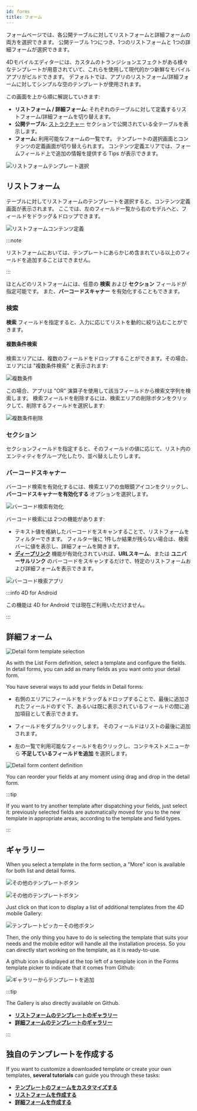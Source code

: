 ```yaml
---
id: forms
title: フォーム
---
```


フォームページでは、各公開テーブルに対してリストフォームと詳細フォームの両方を選択できます。 公開テーブル 1つにつき、1つのリストフォームと 1つの詳細フォームが選択できます。

4Dモバイルエディターには、カスタムのトランジションエフェクトがある様々なテンプレートが用意されていて、これらを使用して現代的かつ新鮮なモバイルアプリがビルドできます。 デフォルトでは、アプリのリストフォーム/詳細フォームに対してシンプルな空のテンプレートが使用されます。

この画面を上から順に解説していきます:

* **リストフォーム / 詳細フォーム:** それぞれのテーブルに対して定義するリストフォーム/詳細フォームを切り替えます。
* **公開テーブル:** [ストラクチャー](structure.md) セクションで公開されている全テーブルを表示します。
* **フォーム:** 利用可能なフォームの一覧です。 テンプレートの選択画面とコンテンツの定義画面が切り替えられます。 コンテンツ定義エリアでは、フォームフィールド上で追加の情報を提供する Tips が表示できます。


![リストフォームテンプレート選択](img/Forms-section-templates-selection-4D-for-iOS.png)



## リストフォーム

テーブルに対してリストフォームのテンプレートを選択すると、コンテンツ定義画面が表示されます。 ここでは、左のフィールド一覧から右のモデルへと、フィールドをドラッグ＆ドロップできます。

![リストフォームコンテンツ定義](img/Forms-section-content-definition-4D-for-iOS.png)

:::note

リストフォームにおいては、テンプレートにあらかじめ含まれている以上のフィールドを追加することはできません。

:::

ほとんどのリストフォームには、任意の **検索** および **セクション** フィールドが指定可能です。 また、**バーコードスキャナー** を有効化することもできます。


### 検索

**検索** フィールドを指定すると、入力に応じてリストを動的に絞り込むことができます。

#### 複数条件検索

検索エリアには、複数のフィールドをドロップすることができます。その場合、エリアには "複数条件検索" と表示されます:

![複数条件](img/multi-criteria.png)

この場合、アプリは "OR" 演算子を使用して該当フィールドから検索文字列を検索します。 検索フィールドを削除するには、検索エリアの削除ボタンをクリックして、削除するフィールドを選択します:

![複数条件削除](img/multi-criteria-search-forms-section-remove-fields.png)


### セクション

セクションフィールドを指定すると、そのフィールドの値に応じて、リスト内のエンティティをグループ化したり、並べ替えしたりします。



### バーコードスキャナー

バーコード検索を有効化するには、検索エリアの虫眼鏡アイコンをクリックし、**バーコードスキャナーを有効化する** オプションを選択します。

![バーコード検索有効化](img/project-editor-Qrcode-barcode-search-4D-for-iOS.gif)

バーコード検索には 2つの機能があります:

* テキスト値を格納したバーコードをスキャンすることで、リストフォームをフィルターできます。 フィルター後に 1件しか結果が残らない場合は、検索バーに値を表示し、詳細フォームを開きます。
* [**ディープリンク**](../special-features/deep-linking.md) 機能が有効化されていれば、**URLスキーム**、または **ユニバーサルリンク** のバーコードをスキャンするだけで、特定のリストフォームおよび詳細フォームを表示できます。

![バーコード検索アプリ](img/text-Qrcode-barcode-search-4D-for-iOS.gif)

:::info 4D for Android

この機能は 4D for Android では現在ご利用いただけません。

:::

## 詳細フォーム

![Detail form template selection](img/Forms-section-detail-form-templates-selection-4D-for-iOS.png)

As with the List Form definition, select a template and configure the fields. In detail forms, you can add as many fields as you want onto your detail form.

You have several ways to add your fields in Detail forms:

* 右側のエリアにフィールドをドラッグ＆ドロップすることで、最後に追加されたフィールドのすぐ下、あるいは既に表示されているフィールドの間に追加項目として表示できます。

* フィールドをダブルクリックします。 そのフィールドはリストの最後に追加されます。

* 左の一覧で利用可能なフィールドを右クリックし、コンテキストメニューから **不足しているフィールドを追加** を選択します。

![Detail form content definition](img/Forms-section-detail-form-content-definition-4D-for-iOS.png)


You can reorder your fields at any moment using drag and drop in the detail form.

:::tip

If you want to try another template after dispatching your fields, just select it: previously selected fields are automatically moved for you to the new template in appropriate areas, according to the template and field types.

:::


## ギャラリー

When you select a template in the form section, a "More" icon is available for both list and detail forms.

![その他のテンプレートボタン](img/more.png)

![その他のテンプレートボタン](img/Forms-more-button.png)

Just click on that icon to display a list of additional templates from the 4D mobile Gallery:

![テンプレートピッカーその他ボタン](img/Forms-template-gallery.png)

Then, the only thing you have to do is selecting the template that suits your needs and the mobile editor will handle all the installation process. So you can directly start working on the template, as it is ready-to-use.

A github icon is displayed at the top left of a template icon in the Forms template picker to indicate that it comes from Github:

![ギャラリーからテンプレートを追加](img/indicator-template-github.png)


:::tip

The Gallery is also directly available on Github.
- [**リストフォームのテンプレートのギャラリー**](https://4d-for-ios.github.io/gallery/#/type/list-detail/picker/0)
- [**詳細フォームのテンプレートのギャラリー**](https://4d-for-ios.github.io/gallery/#/type/form-detail/picker/0)

:::

## 独自のテンプレートを作成する

If you want to customize a downloaded template or create your own templates, **several tutorials** can guide you through these tasks:

- [**テンプレートのフォームをカスタマイズする**](../tutorials/gallery/update-gallery-template.md)
- [**リストフォームを作成する**](../tutorials/creating-list-forms/list-form-template.md)
- [**詳細フォームを作成する**](../tutorials/creating-detail-forms/detail-form-template.md)